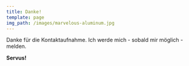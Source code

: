 ```yaml
---
title: Danke!
template: page
img_path: /images/marvelous-aluminum.jpg
---
```

Danke für die Kontaktaufnahme. Ich werde mich - sobald mir möglich - melden.

**Servus!**
